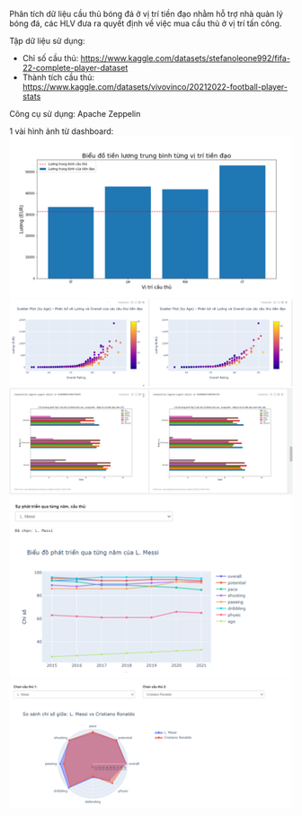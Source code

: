 Phân tích dữ liệu cầu thủ bóng đá ở vị trí tiền đạo nhằm hỗ trợ nhà quản lý bóng đá, các HLV đưa ra quyết định về việc mua cầu thủ ở vị trí tấn công.

Tập dữ liệu sử dụng:
- Chỉ số cầu thủ: https://www.kaggle.com/datasets/stefanoleone992/fifa-22-complete-player-dataset
- Thành tích cầu thủ: https://www.kaggle.com/datasets/vivovinco/20212022-football-player-stats

Công cụ sử dụng: Apache Zeppelin

1 vài hình ảnh từ dashboard:
![ảnh 1](./images/1.png)
![ảnh 2](./images/2.png)
![ảnh 3](./images/3.png)
![ảnh 4](./images/4.png)
![ảnh 5](./images/5.png)
